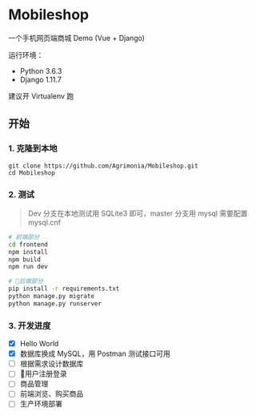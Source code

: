 # Mobileshop

一个手机网页端商城 Demo (Vue + Django)

运行环境：
- Python 3.6.3
- Django 1.11.7

建议开 Virtualenv 跑

## 开始

### 1. 克隆到本地

```
git clone https://github.com/Agrimonia/Mobileshop.git
cd Mobileshop
```

### 2. 测试

> Dev 分支在本地测试用 SQLite3 即可，master 分支用 mysql 需要配置 mysql.cnf

```bash
# 前端部分
cd frontend
npm install
npm build
npm run dev
```

```bash
# 后端部分
pip install -r requirements.txt
python manage.py migrate
python manage.py runserver
```

### 3. 开发进度

- [x] Hello World
- [x] 数据库换成 MySQL，用 Postman 测试接口可用
- [ ] 根据需求设计数据库
- [ ] 用户注册登录
- [ ] 商品管理
- [ ] 前端浏览、购买商品
- [ ] 生产环境部署
